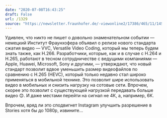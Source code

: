 ```yaml
---
date: "2020-07-08T16:43:25"
draft: False
url: /1329
source: "https://newsletter.fraunhofer.de/-viewonline2/17386/465/11/14SHcBTt/V44RELLZBp/1"
---
```


Удивлен, что никто не пишет о довольно знаменательном событии — немецкий Институт Фраунхофера объявил о релизе нового стандарта сжатия видео — VVC, Versatile Video Coding, который мы теперь будем знать также, как H.266. Разработчики, которые, как и в случае с H.264 и H.265, работают в тесном сотрудничестве с ведущими компаниями — Apple, Huawei, Microsoft, Sony и другими, — утверждают, что новый стандарт позволит вдвое уменьшить размер видеофайлов по сравнению с H.265 (HEVC), который только недавно стал широко применяться в мобильной технике. Это позволит шире использовать видео в мобильных и снизить нагрузку на сотовые сети. Впрочем, скорее это позволит с существующей нагрузкой передавать больше видео 😊. И даже местами перейти на сигнал не 4К, а, например, 6К.

Впрочем, вряд ли это сподвигнет Instagram улучшить разрешение в Stories хотя бы до 1080p, извините…
